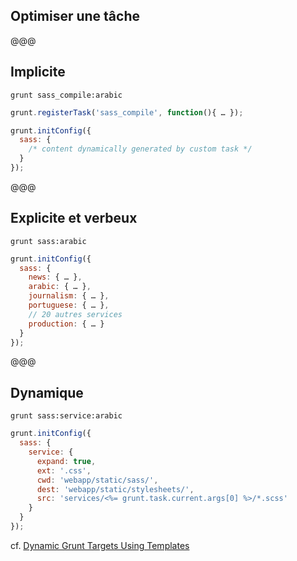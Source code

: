 ## Optimiser une tâche

@@@

## Implicite

`grunt sass_compile:arabic`

```javascript
grunt.registerTask('sass_compile', function(){ … });

grunt.initConfig({
  sass: {
    /* content dynamically generated by custom task */
  }
});
```

@@@

## Explicite et verbeux

`grunt sass:arabic`

```javascript
grunt.initConfig({
  sass: {
    news: { … },
    arabic: { … },
    journalism: { … },
    portuguese: { … },
    // 20 autres services
    production: { … }
  }
});
```

@@@

## Dynamique

`grunt sass:service:arabic`

```javascript
grunt.initConfig({
  sass: {
    service: {
      expand: true,
      ext: '.css',
      cwd: 'webapp/static/sass/',
      dest: 'webapp/static/stylesheets/',
      src: 'services/<%= grunt.task.current.args[0] %>/*.scss'
    }
  }
});
```

cf. [Dynamic Grunt Targets Using Templates](https://thom4.net/2013/dynamic-grunt-targets-using-templates/)

